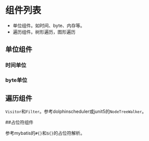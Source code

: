 # 组件列表

* 单位组件。如时间、byte、内存等。
* 遍历组件。树形遍历，图形遍历



## 单位组件

### 时间单位



### byte单位



## 遍历组件

`Visitor`和`Filter`。参考dolphinscheduler或junit5的`NodeTreeWalker`。



##占位符组件

参考mybatis的`#{}`和`${}`的占位符解析。

